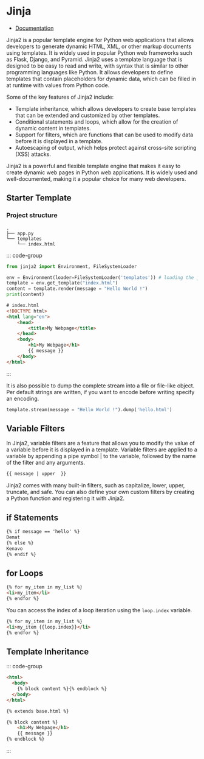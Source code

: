# Jinja

* [Documentation](https://jinja.palletsprojects.com/)

Jinja2 is a popular template engine for Python web applications that allows developers to generate dynamic HTML, XML, or other markup documents using templates. It is widely used in popular Python web frameworks such as Flask, Django, and Pyramid. Jinja2 uses a template language that is designed to be easy to read and write, with syntax that is similar to other programming languages like Python. It allows developers to define templates that contain placeholders for dynamic data, which can be filled in at runtime with values from Python code.

Some of the key features of Jinja2 include:

* Template inheritance, which allows developers to create base templates that can be extended and customized by other templates.
* Conditional statements and loops, which allow for the creation of dynamic content in templates.
* Support for filters, which are functions that can be used to modify data before it is displayed in a template.
* Autoescaping of output, which helps protect against cross-site scripting (XSS) attacks.

Jinja2 is a powerful and flexible template engine that makes it easy to create dynamic web pages in Python web applications. It is widely used and well-documented, making it a popular choice for many web developers.


## Starter Template

### Project structure

```
.
├── app.py
└── templates
    └── index.html
```

::: code-group

```python [app.py]
from jinja2 import Environment, FileSystemLoader

env = Environment(loader=FileSystemLoader('templates')) # loading the jinja2 environment
template = env.get_template("index.html")
content = template.render(message = "Hello World !")
print(content)
```

```html [templates/index.html]
# index.html
<!DOCTYPE html>
<html lang="en">
    <head>
        <title>My Webpage</title>
    </head>
    <body>
        <h1>My Webpage</h1>
        {{ message }}
    </body>
</html>
```
:::

It is also possible to dump the complete stream into a file or file-like object. Per default strings are written, if you want to encode before writing specify an encoding.

```python
template.stream(message = "Hello World !").dump('hello.html')
```


##  Variable Filters

In Jinja2, variable filters are a feature that allows you to modify the value of a variable before it is displayed in a template. Variable filters are applied to a variable by appending a pipe symbol | to the variable, followed by the name of the filter and any arguments.

```html
{{ message | upper  }}
```
  
Jinja2 comes with many built-in filters, such as capitalize, lower, upper, truncate, and safe. You can also define your own custom filters by creating a Python function and registering it with Jinja2.

## if Statements

```html
{% if message == 'hello' %}
Demat
{% else %}
Kenavo
{% endif %}
```

## for Loops

```html
{% for my_item in my_list %}
<li>my_item</li>
{% endfor %}
```

You can access the index of a loop iteration using the `loop.index` variable.

```html
{% for my_item in my_list %}
<li>my_item {{loop.index}}</li>
{% endfor %}
```

## Template Inheritance


::: code-group
```html [base.html]
<html>
  <body>
    {% block content %}{% endblock %}
  </body>
</html>
```

```html [index.html]
{% extends base.html %}

{% block content %}
    <h1>My Webpage</h1>
    {{ message }}
{% endblock %}
```

:::
